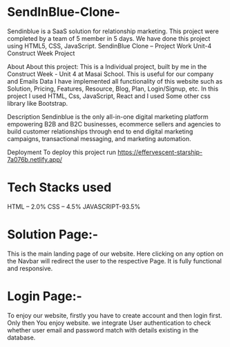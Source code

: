 # SendInBlue-Clone-
Sendinblue is a SaaS solution for relationship marketing. This project were completed by a team of 5 member in 5 days. We have done this project using HTML5, CSS, JavaScript.
SendinBlue Clone – Project Work
Unit-4 Construct Week Project

About
About this project: This is a Individual project, built by me in the Construct Week - Unit 4 at Masai School. This is useful for our company and Emails Data I have implemented all functionality of this website such as Solution, Pricing, Features, Resource, Blog, Plan, Login/Signup, etc. In this project I used HTML, Css, JavaScript, React and I used Some other css library like Bootstrap.

Description
Sendinblue is the only all-in-one digital marketing platform empowering B2B and B2C businesses, ecommerce sellers and agencies to build customer relationships through end to end digital marketing campaigns, transactional messaging, and marketing automation.

Deployment
To deploy this project run https://effervescent-starship-7a076b.netlify.app/

# Tech Stacks used
HTML – 2.0%
CSS – 4.5%
JAVASCRIPT-93.5%

# Solution Page:-
This is the main landing page of our website. Here clicking on any option on the Navbar will redirect the user to the respective Page. It is fully functional and responsive.


# Login Page:-
To enjoy our website, firstly you have to create account and then login first. Only then You enjoy website. we integrate User authentication to check whether user email and password match with details existing in the database.






